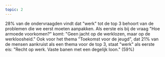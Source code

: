 ```yaml
---
topic: 2
---
```

28% van de ondervraagden vindt dat "werk" tot de top 3 behoort van de problemen die we eerst moeten aanpakken. Als eerste eis bij de vraag "Hoe armoede voorkomen?" komt: "Geen jacht op de werklozen, maar op de werkloosheid."
Ook voor het thema "Toekomst voor de jeugd", dat 21% van de mensen aankruist als een thema voor de top 3, staat "werk" als eerste eis: "Recht op werk. Vaste banen met een degelijk loon." (59%)
